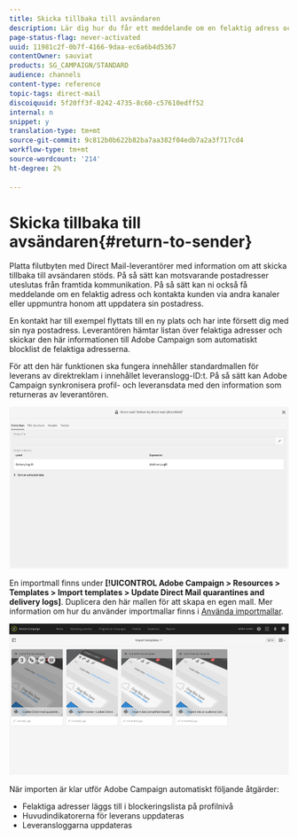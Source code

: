 ```yaml
---
title: Skicka tillbaka till avsändaren
description: Lär dig hur du får ett meddelande om en felaktig adress och utelämnar den från framtida kommunikation.
page-status-flag: never-activated
uuid: 11981c2f-0b7f-4166-9daa-ec6a6b4d5367
contentOwner: sauviat
products: SG_CAMPAIGN/STANDARD
audience: channels
content-type: reference
topic-tags: direct-mail
discoiquuid: 5f20ff3f-8242-4735-8c60-c57610edff52
internal: n
snippet: y
translation-type: tm+mt
source-git-commit: 9c812b0b622b82ba7aa382f04edb7a2a3f717cd4
workflow-type: tm+mt
source-wordcount: '214'
ht-degree: 2%

---
```



# Skicka tillbaka till avsändaren{#return-to-sender}

Platta filutbyten med Direct Mail-leverantörer med information om att skicka tillbaka till avsändaren stöds. På så sätt kan motsvarande postadresser uteslutas från framtida kommunikation. På så sätt kan ni också få meddelande om en felaktig adress och kontakta kunden via andra kanaler eller uppmuntra honom att uppdatera sin postadress.

En kontakt har till exempel flyttats till en ny plats och har inte försett dig med sin nya postadress. Leverantören hämtar listan över felaktiga adresser och skickar den här informationen till Adobe Campaign som automatiskt blocklist de felaktiga adresserna.

För att den här funktionen ska fungera innehåller standardmallen för leverans av direktreklam i innehållet leveranslogg-ID:t. På så sätt kan Adobe Campaign synkronisera profil- och leveransdata med den information som returneras av leverantören.

![](assets/direct_mail_return_sender_1.png)

En importmall finns under **[!UICONTROL Adobe Campaign > Resources > Templates > Import templates > Update Direct Mail quarantines and delivery logs]**. Duplicera den här mallen för att skapa en egen mall. Mer information om hur du använder importmallar finns i [Använda importmallar](../../automating/using/importing-data-with-import-templates.md#setting-up-import-templates).

![](assets/direct_mail_return_sender_2.png)

När importen är klar utför Adobe Campaign automatiskt följande åtgärder:

* Felaktiga adresser läggs till i blockeringslista på profilnivå
* Huvudindikatorerna för leverans uppdateras
* Leveransloggarna uppdateras
